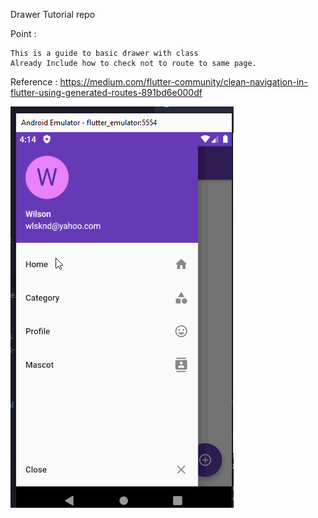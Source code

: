 Drawer Tutorial repo

Point :

    This is a guide to basic drawer with class
    Already Include how to check not to route to same page.

Reference : https://medium.com/flutter-community/clean-navigation-in-flutter-using-generated-routes-891bd6e000df



![Image](images/drawer.gif?raw=true "Title")
